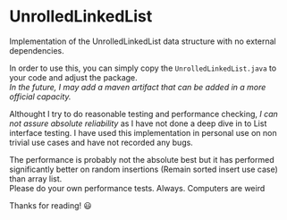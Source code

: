 # UnrolledLinkedList
Implementation of the UnrolledLinkedList data structure with no external dependencies.

In order to use this, you can simply copy the `UnrolledLinkedList.java` to your code 
and adjust the package.\
_In the future, I may add a maven artifact that can be added in a more official capacity._

Althought I try to do reasonable testing and performance checking, *I can not assure 
absolute reliability* as I have not done a deep dive in to List interface testing. I have 
used this implementation in personal use on non trivial use cases and have not recorded 
any bugs. 

The performance is probably not the absolute best but it has performed significantly better
on random insertions (Remain sorted insert use case) than array list.\
Please do your own performance tests. Always. Computers are weird

Thanks for reading! 😃
